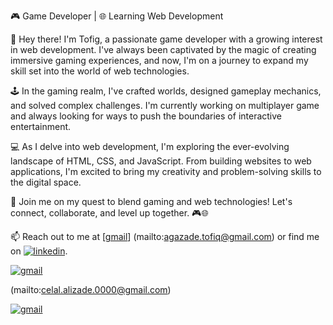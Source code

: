 🎮 Game Developer | 🌐 Learning Web Development

👋 Hey there! I'm Tofig, a passionate game developer with a growing interest in web development. I've always been captivated by the magic of creating immersive gaming experiences, and now, I'm on a journey to expand my skill set into the world of web technologies.

🕹️ In the gaming realm, I've crafted worlds, designed gameplay mechanics, and solved complex challenges. I'm currently working on multiplayer game and always looking for ways to push the boundaries of interactive entertainment.

💻 As I delve into web development, I'm exploring the ever-evolving landscape of HTML, CSS, and JavaScript. From building websites to web applications, I'm excited to bring my creativity and problem-solving skills to the digital space.

🚀 Join me on my quest to blend gaming and web technologies! Let's connect, collaborate, and level up together. 🎮🌐

📫 Reach out to me at [[gmail](https://img.shields.io/badge/Gmail-white?style=for-the-badge&logo=Gmail&logoColor=red)] (mailto:agazade.tofiq@gmail.com) or find me on [![linkedin](https://img.shields.io/badge/Linkedin-white?style=for-the-badge&logo=Linkedin&logoColor=blue)](https://www.linkedin.com/in/tofig-aghazada/).

[![gmail](https://img.shields.io/badge/Gmail-white?style=for-the-badge&logo=Gmail&logoColor=red)](mailto:celal.alizade.0000@gmail.com)

(mailto:celal.alizade.0000@gmail.com)

[![gmail](https://img.shields.io/badge/Gmail-white?style=for-the-badge&logo=Gmail&logoColor=red)](mailto:celal.alizade.0000@gmail.com)